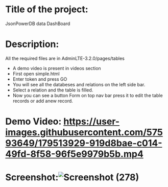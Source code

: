 # Title of the project: 
JsonPowerDB data DashBoard
 # Description:
 
All the required files are in AdminLTE-3.2.0/pages/tables
- A demo video is present in videos section
- First open simple.html
- Enter token and press GO
- You will see all the databeses and relations on the left side bar.
- Select a relation and the table is filled.
- Now you can see a button Form on top nav bar press it to edit the table records or add anew record.

# Demo Video: https://user-images.githubusercontent.com/57593649/179513929-919d8bae-c014-49fd-8f58-96f5e9979b5b.mp4


 # Screenshot:![Screenshot (278)](https://user-images.githubusercontent.com/57593649/179513799-956ce8ae-80af-4612-a7f2-935a09ac272e.png)
